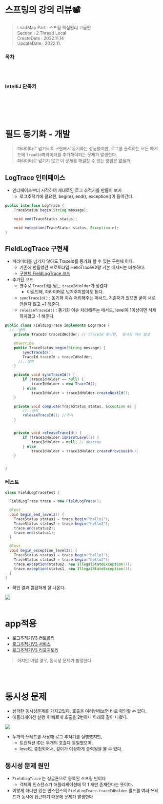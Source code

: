 # 스프링의 강의 리뷰📽

> LoadMap Part : 스프링 핵심원리 고급편   
> Section : 2.Thread Local  
> CreateDate : 2022.11.14   
> UpdateDate : 2022.11.

### 목차

<br></br>

### IntelliJ 단축키

<br></br>
<br></br>

# 필드 동기화 - 개발

> 파라미터로 넘기도록 구현해서 동기화는 성공했지만, 로그를 출력하는 모든 메서드에 `TreadId`파라미터를 추가해야되는 문제가 발생한다.  
> 파라미터로 넘기지 않고 이 문제를 해결할 수 있는 방법은 없을까

## LogTrace 인터페이스

- 인터페이스부터 시작하여 제대로된 로그 추적기를 만들어 보자
    - 로그추적기에 필요한, begin(), end(), exception()이 들어간다.

```java
public interface LogTrace {
    TraceStatus begin(String message);

    void end(TraceStatus status);

    void exception(TraceStatus status, Exception e);
}
```

## FieldLogTrace 구현체

- 파라미터를 넘기지 않아도 TraceId를 동기화 할 수 있는 구현체 이다.
    - 기존에 만들었던 프로토타입 HelloTraceV2랑 기본 메서드는 비슷하다.
    - [구현체 FieldLogTrace 코드](code/advanced/trace/logtrace/FieldLogTrace.java)
- 추가된 코드
   - 변수로 `TraceId`를 담는 `traceIdHolder`가 생겼다.
     - 이로인해, 파라미터로 넘겨주지않아도 된다.
   - `syncTraceId()` : 동기화 이슈 처리해주는 매서드, 기존꺼가 있으면 굳이 새로만들지 않고 +1 해준다.
   - `releaseTraceId()` : 동기화 이슈 처리해주는 매서드, level이 1이상이면 삭제하지않고 -1 해준다. 
```java
public class FieldLogTrace implements LogTrace {
  //..생략
    private TraceId traceIdHolder; // traceId 동기화,  동시성 이슈 발생

    @Override
    public TraceStatus begin(String message) {
        syncTraceId();
        TraceId traceId = traceIdHolder;
      //..생략
    }

    private void syncTraceId() {
        if (traceIdHolder == null) {
            traceIdHolder = new TraceId();
        } else
            traceIdHolder = traceIdHolder.createNextId();
    }

    private void complete(TraceStatus status, Exception e) {
        //..생략
        releaseTraceId(); //추가
    }


    private void releaseTraceId() {
        if (traceIdHolder.isFirstLevel()) {
            traceIdHolder = null; // destroy
        } else
            traceIdHolder = traceIdHolder.createPreviousId();
    }


}
```

### 테스트
```java
class FieldLogTraceTest {

  FieldLogTrace trace = new FieldLogTrace();

  @Test
  void begin_end_level2() {
    TraceStatus status1 = trace.begin("hello1");
    TraceStatus status2 = trace.begin("hello2");
    trace.end(status2);
    trace.end(status1);
  }

  @Test
  void begin_exception_level2() {
    TraceStatus status1 = trace.begin("hello1");
    TraceStatus status2 = trace.begin("hello2");
    trace.exception(status2, new IllegalStateException());
    trace.exception(status1, new IllegalStateException());
  }
}
```
 - 확인 결과 깔끔하게 잘 나온다.

<img src="https://user-images.githubusercontent.com/104331549/201832905-aaca38e6-5ddd-4807-8bb6-c938b9647471.png">


<br>
<br>

# app적용
 - [로그추적기V3 컨트롤러](code/advanced/app/v3/OrderControllerV3.java)
 - [로그추적기V3 서비스](code/advanced/app/v3/OrderServiceV3.java)
 - [로그추적기V3 리포지토리](code/advanced/app/v3/OrderRepositoryV3.java)
 
> 하지만 이럴 경우, 동시성 문제가 발생한다. 


<br>
<br>

# 동시성 문제
 - 심각한 동시성문제를 가지고있다. 호출을 여러번해보면 바로 확인할 수 있다.
 - 애플리케이션 실행 후 빠르게 호출을 2번하니 아래와 같이 나왔다.
<img src="https://user-images.githubusercontent.com/104331549/201837596-a10f0bde-6cb9-4eb0-9dcd-59a876399ed4.png">

 - 두개의 쓰레드를 사용해 로그 추적기를 실행했지만,
   - 트랜잭션 ID는 두개의 호출다 동일했으며, 
   - level도 중첩되어서, 깊이가 이상하게 출력됨을 볼 수 있다. 

## 동시성 문제 원인
 - `FieldLogTrace` 는 싱글톤으로 등록된 스프링 빈이다
   - 객체의 인스턴스가 애플리케이션에 딱 1 개만 존재한다는 뜻이다.
 - 이렇게 하나만 있는 인스턴스의 `FieldLogTrace.traceIdHolder` 필드를 여러 쓰레드가 동시에 접근하기 때문에 문제가 발생한다
